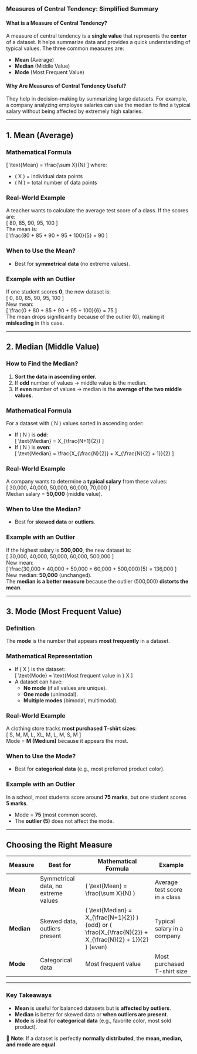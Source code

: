 ### **Measures of Central Tendency: Simplified Summary**  

#### **What is a Measure of Central Tendency?**  
A measure of central tendency is a **single value** that represents the **center** of a dataset. It helps summarize data and provides a quick understanding of typical values. The three common measures are:  
- **Mean** (Average)  
- **Median** (Middle Value)  
- **Mode** (Most Frequent Value)  

#### **Why Are Measures of Central Tendency Useful?**  
They help in decision-making by summarizing large datasets. For example, a company analyzing employee salaries can use the median to find a typical salary without being affected by extremely high salaries.  

---

## **1. Mean (Average)**
### **Mathematical Formula**  
\[
\text{Mean} = \frac{\sum X}{N}
\]
where:  
- \( X \) = individual data points  
- \( N \) = total number of data points  

### **Real-World Example**  
A teacher wants to calculate the average test score of a class. If the scores are:  
\[
80, 85, 90, 95, 100
\]  
The mean is:  
\[
\frac{80 + 85 + 90 + 95 + 100}{5} = 90
\]

### **When to Use the Mean?**  
- Best for **symmetrical data** (no extreme values).  

### **Example with an Outlier**  
If one student scores **0**, the new dataset is:  
\[
0, 80, 85, 90, 95, 100
\]  
New mean:  
\[
\frac{0 + 80 + 85 + 90 + 95 + 100}{6} = 75
\]  
The mean drops significantly because of the outlier (0), making it **misleading** in this case.  

---

## **2. Median (Middle Value)**
### **How to Find the Median?**  
1. **Sort the data in ascending order.**  
2. If **odd** number of values → middle value is the median.  
3. If **even** number of values → median is the **average of the two middle values**.  

### **Mathematical Formula**  
For a dataset with \( N \) values sorted in ascending order:  
- If \( N \) is **odd**:  
  \[
  \text{Median} = X_{\frac{N+1}{2}}
  \]
- If \( N \) is **even**:  
  \[
  \text{Median} = \frac{X_{\frac{N}{2}} + X_{\frac{N}{2} + 1}}{2}
  \]

### **Real-World Example**  
A company wants to determine a **typical salary** from these values:  
\[
30,000, 40,000, 50,000, 60,000, 70,000
\]  
Median salary = **50,000** (middle value).  

### **When to Use the Median?**  
- Best for **skewed data** or **outliers**.  

### **Example with an Outlier**  
If the highest salary is **500,000**, the new dataset is:  
\[
30,000, 40,000, 50,000, 60,000, 500,000
\]  
New mean:  
\[
\frac{30,000 + 40,000 + 50,000 + 60,000 + 500,000}{5} = 136,000
\]  
New median: **50,000** (unchanged).  
The **median is a better measure** because the outlier (500,000) **distorts the mean**.  

---

## **3. Mode (Most Frequent Value)**
### **Definition**  
The **mode** is the number that appears **most frequently** in a dataset.  

### **Mathematical Representation**  
- If \( X \) is the dataset:  
  \[
  \text{Mode} = \text{Most frequent value in } X
  \]
- A dataset can have:  
  - **No mode** (if all values are unique).  
  - **One mode** (unimodal).  
  - **Multiple modes** (bimodal, multimodal).  

### **Real-World Example**  
A clothing store tracks **most purchased T-shirt sizes**:  
\[
S, M, M, L, XL, M, L, M, S, M
\]  
Mode = **M (Medium)** because it appears the most.  

### **When to Use the Mode?**  
- Best for **categorical data** (e.g., most preferred product color).  

### **Example with an Outlier**  
In a school, most students score around **75 marks**, but one student scores **5 marks**.  
- Mode = **75** (most common score).  
- The **outlier (5)** does not affect the mode.  

---

## **Choosing the Right Measure**
| **Measure** | **Best for** | **Mathematical Formula** | **Example** |
|------------|------------|----------------------|------------|
| **Mean** | Symmetrical data, no extreme values | \( \text{Mean} = \frac{\sum X}{N} \) | Average test score in a class |
| **Median** | Skewed data, outliers present | \( \text{Median} = X_{\frac{N+1}{2}} \) (odd) or \( \frac{X_{\frac{N}{2}} + X_{\frac{N}{2} + 1}}{2} \) (even) | Typical salary in a company |
| **Mode** | Categorical data | Most frequent value | Most purchased T-shirt size |

---

### **Key Takeaways**
- **Mean** is useful for balanced datasets but is **affected by outliers**.  
- **Median** is better for skewed data or **when outliers are present**.  
- **Mode** is ideal for **categorical data** (e.g., favorite color, most sold product).  

📌 **Note**: If a dataset is perfectly **normally distributed**, the **mean, median, and mode are equal**.